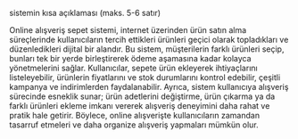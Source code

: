 

sistemin kısa açıklaması (maks. 5-6 satır)

Online alışveriş sepet sistemi, internet üzerinden ürün satın alma süreçlerinde kullanıcıların tercih ettikleri ürünleri geçici olarak topladıkları ve düzenledikleri dijital bir alandır. Bu sistem, müşterilerin farklı ürünleri seçip, bunları tek bir yerde birleştirerek ödeme aşamasına kadar kolayca yönetmelerini sağlar. Kullanıcılar, sepete ürün ekleyerek ihtiyaçlarını listeleyebilir, ürünlerin fiyatlarını ve stok durumlarını kontrol edebilir, çeşitli kampanya ve indirimlerden faydalanabilir. Ayrıca, sistem kullanıcıya alışveriş sürecinde esneklik sunar; ürün adetlerini değiştirme, ürün çıkarma ya da farklı ürünleri ekleme imkanı vererek alışveriş deneyimini daha rahat ve pratik hale getirir. Böylece, online alışverişte kullanıcıların zamandan tasarruf etmeleri ve daha organize alışveriş yapmaları mümkün olur.
